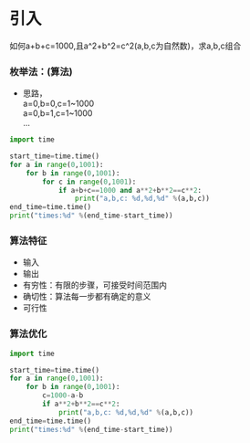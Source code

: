 # 引入  
如何a+b+c=1000,且a^2+b^2=c^2(a,b,c为自然数)，求a,b,c组合   

### 枚举法：(算法)  
* 思路，  
a=0,b=0,c=1~1000  
a=0,b=1,c=1~1000  
...
```python
import time

start_time=time.time()
for a in range(0,1001):
    for b in range(0,1001):
        for c in range(0,1001):
            if a+b+c==1000 and a**2+b**2==c**2:
                print("a,b,c: %d,%d,%d" %(a,b,c))
end_time=time.time()
print("times:%d" %(end_time-start_time))
```
### 算法特征
* 输入
* 输出
* 有穷性：有限的步骤，可接受时间范围内
* 确切性：算法每一步都有确定的意义
* 可行性

### 算法优化
```python
import time

start_time=time.time()
for a in range(0,1001):
    for b in range(0,1001):
        c=1000-a-b
        if a**2+b**2==c**2:
            print("a,b,c: %d,%d,%d" %(a,b,c))
end_time=time.time()
print("times:%d" %(end_time-start_time))
```



```